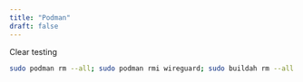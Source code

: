 ```yaml
---
title: "Podman"
draft: false
---
```


Clear testing

```bash
sudo podman rm --all; sudo podman rmi wireguard; sudo buildah rm --all
```
